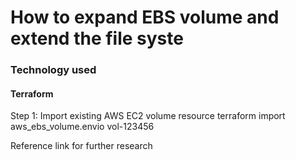 # How to expand EBS volume and extend the file syste

### Technology used
#### Terraform

Step 1: Import existing AWS EC2  volume resource
terraform import aws_ebs_volume.envio vol-123456




Reference link for further research